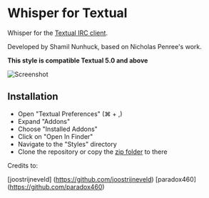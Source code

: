 Whisper for Textual
=================================

Whisper for the [Textual IRC client](http://www.codeux.com/textual/).

Developed by Shamil Nunhuck, based on Nicholas Penree's work.

__This style is compatible Textual 5.0 and above__

![Screenshot](http://f.cl.ly/items/2w1Z2P0G1C0M1a38050E/Screen%20Shot%202013-07-19%20at%2000.01.49.png)


Installation
------------

* Open "Textual Preferences" (⌘ + ,)
* Expand "Addons"
* Choose "Installed Addons"
* Click on "Open In Finder"
* Navigate to the "Styles" directory
* Clone the repository or copy the [zip folder](https://github.com/shamil-nunhuck/textual-whisper/archive/master.zip) to there

Credits to:

[joostrijneveld] (https://github.com/joostrijneveld)
[paradox460] (https://github.com/paradox460)
